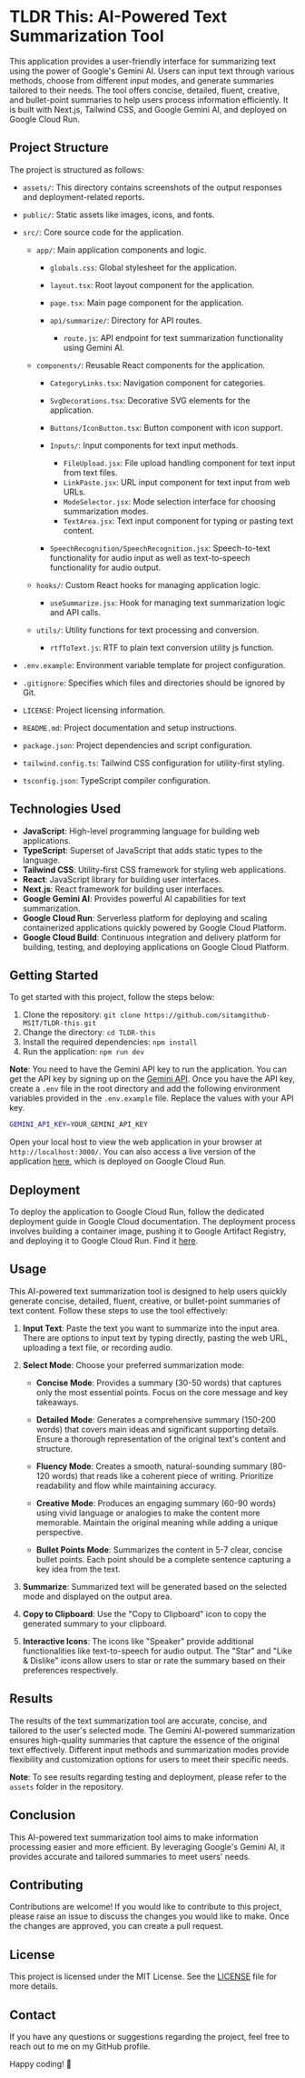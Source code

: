 # TLDR This: AI-Powered Text Summarization Tool

This application provides a user-friendly interface for summarizing text using the power of Google's Gemini AI. Users can input text through various methods, choose from different input modes, and generate summaries tailored to their needs. The tool offers concise, detailed, fluent, creative, and bullet-point summaries to help users process information efficiently. It is built with Next.js, Tailwind CSS, and Google Gemini AI, and deployed on Google Cloud Run.

## Project Structure

The project is structured as follows:

- `assets/`: This directory contains screenshots of the output responses and deployment-related reports.

- `public/`: Static assets like images, icons, and fonts.

- `src/`: Core source code for the application.

  - `app/`: Main application components and logic.

    - `globals.css`: Global stylesheet for the application.
    - `layout.tsx`: Root layout component for the application.
    - `page.tsx`: Main page component for the application.

    - `api/summarize/`: Directory for API routes.
      - `route.js`: API endpoint for text summarization functionality using Gemini AI.

  - `components/`: Reusable React components for the application.

    - `CategoryLinks.tsx`: Navigation component for categories.
    - `SvgDecorations.tsx`: Decorative SVG elements for the application.

    - `Buttons/IconButton.tsx`: Button component with icon support.

    - `Inputs/`: Input components for text input methods.

      - `FileUpload.jsx`: File upload handling component for text input from text files.
      - `LinkPaste.jsx`: URL input component for text input from web URLs.
      - `ModeSelector.jsx`: Mode selection interface for choosing summarization modes.
      - `TextArea.jsx`: Text input component for typing or pasting text content.

    - `SpeechRecognition/SpeechRecognition.jsx`: Speech-to-text functionality for audio input as well as text-to-speech functionality for audio output.

  - `hooks/`: Custom React hooks for managing application logic.

    - `useSummarize.jsx`: Hook for managing text summarization logic and API calls.

  - `utils/`: Utility functions for text processing and conversion.
    - `rtfToText.js`: RTF to plain text conversion utility js function.

- `.env.example`: Environment variable template for project configuration.
- `.gitignore`: Specifies which files and directories should be ignored by Git.
- `LICENSE`: Project licensing information.
- `README.md`: Project documentation and setup instructions.
- `package.json`: Project dependencies and script configuration.
- `tailwind.config.ts`: Tailwind CSS configuration for utility-first styling.
- `tsconfig.json`: TypeScript compiler configuration.

## Technologies Used

- **JavaScript**: High-level programming language for building web applications.
- **TypeScript**: Superset of JavaScript that adds static types to the language.
- **Tailwind CSS**: Utility-first CSS framework for styling web applications.
- **React**: JavaScript library for building user interfaces.
- **Next.js**: React framework for building user interfaces.
- **Google Gemini AI**: Provides powerful AI capabilities for text summarization.
- **Google Cloud Run**: Serverless platform for deploying and scaling containerized applications quickly powered by Google Cloud Platform.
- **Google Cloud Build**: Continuous integration and delivery platform for building, testing, and deploying applications on Google Cloud Platform.

## Getting Started

To get started with this project, follow the steps below:

1. Clone the repository: `git clone https://github.com/sitamgithub-MSIT/TLDR-this.git`
2. Change the directory: `cd TLDR-this`
3. Install the required dependencies: `npm install`
4. Run the application: `npm run dev`

**Note**: You need to have the Gemini API key to run the application. You can get the API key by signing up on the [Gemini API](https://aistudio.google.com/). Once you have the API key, create a `.env` file in the root directory and add the following environment variables provided in the `.env.example` file. Replace the values with your API key.

```bash
GEMINI_API_KEY=YOUR_GEMINI_API_KEY
```

Open your local host to view the web application in your browser at `http://localhost:3000/`. You can also access a live version of the application [here](https://tldr-this-vgxcoovsla-uc.a.run.app/), which is deployed on Google Cloud Run.

## Deployment

To deploy the application to Google Cloud Run, follow the dedicated deployment guide in Google Cloud documentation. The deployment process involves building a container image, pushing it to Google Artifact Registry, and deploying it to Google Cloud Run. Find it [here](https://cloud.google.com/run/docs/quickstarts/frameworks/deploy-nextjs-service).

## Usage

This AI-powered text summarization tool is designed to help users quickly generate concise, detailed, fluent, creative, or bullet-point summaries of text content. Follow these steps to use the tool effectively:

1. **Input Text**: Paste the text you want to summarize into the input area. There are options to input text by typing directly, pasting the web URL, uploading a text file, or recording audio.

2. **Select Mode**: Choose your preferred summarization mode:

   - **Concise Mode**: Provides a summary (30-50 words) that captures only the most essential points. Focus on the core message and key takeaways.

   - **Detailed Mode**: Generates a comprehensive summary (150-200 words) that covers main ideas and significant supporting details. Ensure a thorough representation of the original text's content and structure.

   - **Fluency Mode**: Creates a smooth, natural-sounding summary (80-120 words) that reads like a coherent piece of writing. Prioritize readability and flow while maintaining accuracy.

   - **Creative Mode**: Produces an engaging summary (60-90 words) using vivid language or analogies to make the content more memorable. Maintain the original meaning while adding a unique perspective.

   - **Bullet Points Mode**: Summarizes the content in 5-7 clear, concise bullet points. Each point should be a complete sentence capturing a key idea from the text.

3. **Summarize**: Summarized text will be generated based on the selected mode and displayed on the output area.

4. **Copy to Clipboard**: Use the "Copy to Clipboard" icon to copy the generated summary to your clipboard.

5. **Interactive Icons**: The icons like "Speaker" provide additional functionalities like text-to-speech for audio output. The "Star" and "Like & Dislike" icons allow users to star or rate the summary based on their preferences respectively.

## Results

The results of the text summarization tool are accurate, concise, and tailored to the user's selected mode. The Gemini AI-powered summarization ensures high-quality summaries that capture the essence of the original text effectively. Different input methods and summarization modes provide flexibility and customization options for users to meet their specific needs.

**Note**: To see results regarding testing and deployment, please refer to the `assets` folder in the repository.

## Conclusion

This AI-powered text summarization tool aims to make information processing easier and more efficient. By leveraging Google's Gemini AI, it provides accurate and tailored summaries to meet users' needs.

## Contributing

Contributions are welcome! If you would like to contribute to this project, please raise an issue to discuss the changes you would like to make. Once the changes are approved, you can create a pull request.

## License

This project is licensed under the MIT License. See the [LICENSE](LICENSE) file for more details.

## Contact

If you have any questions or suggestions regarding the project, feel free to reach out to me on my GitHub profile.

Happy coding! 🚀
